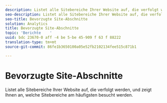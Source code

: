 ```yaml
---
description: Listet alle Sitebereiche Ihrer Website auf, die verfolgt werden, und zeigt Ihnen an, welche Sitebereiche am häufigsten besucht werden.
seo-description: Listet alle Sitebereiche Ihrer Website auf, die verfolgt werden, und zeigt Ihnen an, welche Sitebereiche am häufigsten besucht werden.
seo-title: Bevorzugte Site-Abschnitte
solution: Analytics
title: Bevorzugte Site-Abschnitte
topic: 'Berichte    '
uuid: bdc 23670-0 aff -4 be 5-be 45-909 f 63 f 88222
translation-type: tm+mt
source-git-commit: 86fe1b3650100a05e52fb2102134fee515c871b1

---
```



# Bevorzugte Site-Abschnitte

Listet alle Sitebereiche Ihrer Website auf, die verfolgt werden, und zeigt Ihnen an, welche Sitebereiche am häufigsten besucht werden.

